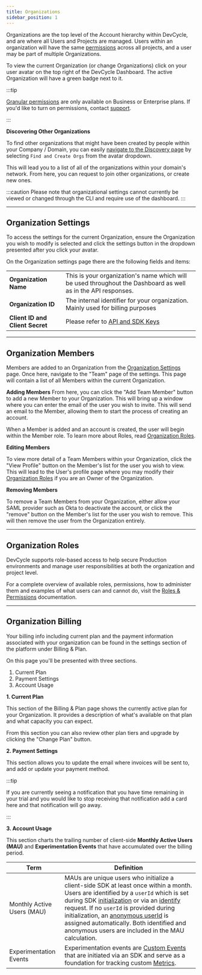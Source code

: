 ```yaml
---
title: Organizations
sidebar_position: 1
---
```


Organizations are the top level of the Account hierarchy within DevCycle, and are where all Users and Projects are managed. Users within an organization will have the same [permissions](/platform/security-and-guardrails/permissions) across all projects, and a user may be part of multiple Organizations.

To view the current Organization (or change Organizations) click on your user avatar on the top right of the DevCycle Dashboard. The active Organization will have a green badge next to it.

:::tip

[Granular permissions](/platform/security-and-guardrails/permissions) are only available on Business or Enterprise plans. If you'd like to turn on permissions, contact [support](mailto:support@devcycle.com).

:::
 
**Discovering Other Organizations**

To find other organizations that might have been created by people within your Company / Domain, you can easily [navigate to the Discovery page](https://app.devcycle.com/organizationDiscovery) by selecting `Find and Create Orgs` from the avatar dropdown.

This will lead you to a list of all of the organizations within your domain's network. From here, you can request to join other organizations, or create new ones.

:::caution
Please note that organizational settings cannot currently be viewed or changed through the CLI and require use of the dashboard.
:::

---

## Organization Settings

To access the settings for the current Organization, ensure the Organization you wish to modify is selected and click the settings button in the dropdown presented after you click your avatar.

On the Organization settings page there are the following fields and items:

|                                 |                                                                                                               |
| ------------------------------- | ------------------------------------------------------------------------------------------------------------- |
| **Organization Name**           | This is your organization's name which will be used throughout the Dashboard as well as in the API responses. |
| **Organization ID**             | The internal identifier for your organization. Mainly used for billing purposes                               |
| **Client ID and Client Secret** | Please refer to [API and SDK Keys](/platform/account-management/keys)                                                          |

---

## Organization Members

Members are added to an Organization from the [Organization Settings](#organization-settings) page. Once here, navigate to the "Team" page of the settings. This page will contain a list of all Members within the current Organization.

**Adding Members**
From here, you can click the "Add Team Member" button to add a new Member to your Organization. This will bring up a window where you can enter the email of the user you wish to invite. This will send an email to the Member, allowing them to start the process of creating an account.

When a Member is added and an account is created, the user will begin within the Member role. To learn more about Roles, read [Organization Roles](#organization-roles).

**Editing Members**

To view more detail of a Team Members within your Organization, click the "View Profile" button on the Member's list for the user you wish to view. This will lead to the User's profile page where you may modify their [Organization Roles](#organization-roles) if you are an Owner of the Organization.

**Removing Members**

To remove a Team Members from your Organization, either allow your SAML provider such as Okta to deactivate the account, or click the "remove" button on the Member's list for the user you wish to remove. This will then remove the user from the Organization entirely.

---

## Organization Roles

DevCycle supports role-based access to help secure Production environments and manage user responsibilities at both the organization and project level.

For a complete overview of available roles, permissions, how to administer them and examples of what users can and cannot do, visit the [Roles & Permissions](/platform/security-and-guardrails/permissions) documentation.

---

## Organization Billing

Your billing info including current plan and the payment information associated with your organization can be found in the settings section of the platform under Billing & Plan.

On this page you'll be presented with three sections.

1. Current Plan
2. Payment Settings
3. Account Usage

**1. Current Plan**

This section of the Billing & Plan page shows the currently active plan for your Organization. It provides a description of what's available on that plan and what capacity you can expect.

From this section you can also review other plan tiers and upgrade by clicking the "Change Plan" button. 

**2. Payment Settings**

This section allows you to update the email where invoices will be sent to, and add or update your payment method.

:::tip

If you are currently seeing a notification that you have time remaining in your trial and you would like to stop receiving that notification add a card here and that notification will go away.

:::

**3. Account Usage**

This section charts the trailing number of client-side **Monthly Active Users (MAU)** and **Experimentation Events** that have accumulated over the billing period.

| Term | Definition |
| - | - |
| Monthly Active Users (MAU) | MAUs are unique users who initialize a client-side SDK at least once within a month. Users are identified by a `userId` which is set during SDK [initialization](/sdk/features#initialization) or via an [identify](/sdk/features#identifying-a-user-or-setting-properties) request. If no `userId` is provided during initialization, an [anonymous userId](/sdk/features#anonymous-users) is assigned automatically. Both identified and anonymous users are included in the MAU calculation. |
| Experimentation Events | Experimentation events are [Custom Events](/sdk/features#tracking-custom-events) that are initiated via an SDK and serve as a foundation for tracking custom [Metrics](/platform/experimentation/creating-and-managing-metrics/). |


